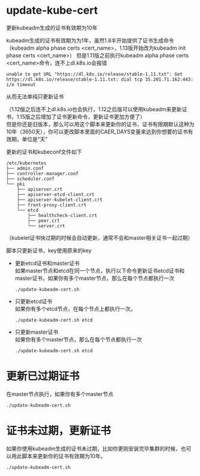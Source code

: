 # update-kube-cert

更新kubeadm生成的证书有效期为10年  

kubeadm生成的证书有效期为为1年，虽然1.8半开始提供了证书生成命令（kubeadm alpha phase certs <cert_name>，1.13版开始改为kubeadm init phase certs <cert_name>）
但是1.11版之前执行kubeadm alpha phase certs <cert_name>命令，连不上dl.k8s.io会报错  
```
unable to get URL "https://dl.k8s.io/release/stable-1.11.txt": Get https://dl.k8s.io/release/stable-1.11.txt: dial tcp 35.201.71.162:443: i/o timeout
```
从而无法单纯只更新证书  

（1.12版之后连不上dl.k8s.io也会执行，1.12之后版可以使用kubeadm来更新证书，1.15版之后增加了证书更新命令，更新证书更加方便了）  
但是你还是旧版本，那么可以用这个脚本来更新你的证书，证书有限期默认这种为10年（3650天），你可以更改脚本里面的CAER_DAYS变量来达到你想要的证书有效期，单位是“天”  

更新的证书和kubeconf文件如下  
```
/etc/kubernetes
├── admin.conf
├── controller-manager.conf
├── scheduler.conf
└── pki
    ├── apiserver.crt
    ├── apiserver-etcd-client.crt
    ├── apiserver-kubelet-client.crt
    ├── front-proxy-client.crt
    └── etcd
        ├── healthcheck-client.crt
        ├── peer.crt
        └── server.crt
```

（kubelet证书快过期的时候会自动更新，通常不会和master相关证书一起过期）  

脚本只更新证书，key使用原来的key  

- 更新etcd证书和master证书   
  如果master节点和etcd在同一个节点，执行以下命令更新证书etcd证书和master证书，如果你有多个master节点，那么在每个节点都执行一次  
  ```
  ./update-kubeadm-cert.sh
  ```

- 只更新etcd证书  
  如果你有多个etcd节点，在每个节点上都执行一次。
  ```
  ./update-kubeadm-cert.sh etcd
  ```

- 只更新master证书  
  如果你有多个master节点，那么在每个节点都执行一次  
  ```
  ./update-kubeadm-cert.sh etcd
  ```


# 更新已过期证书
在master节点执行，如果你有多个master节点  
```
./update-kubeadm-cert.sh
```

# 证书未过期，更新证书
如果你使用kubeadm生成的证书未过期，比如你更刚安装完毕集群的时候，也可以用此脚本来更新你的证书有效期为10年。  
```
./update-kubeadm-cert.sh
```